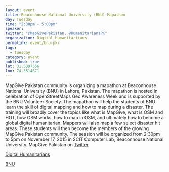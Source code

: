 ```yaml
---
layout: event
title: Beaconhouse National University (BNU) Mapathon
day: Tuesday
time: "2:30pm - 5:00pm"
speaker: 
twitter: "@MapGivePakistan, @HumanitariansPK"
organization: Digital Humanitartians 
permalink: event/bnu-pk/
tags: 
  - tuesday
category: event
published: true
lat: 31.5397356
lon: 74.3514671
---
```


MapGive Pakistan community is organizing a mapathon at Beaconhouse National University (BNU) in Lahore, Pakistan. The mapathon is hosted in celebration of OpenStreetMaps Geo Awareness Week and is supported by the BNU Volunteer Society. The mapathon will help the students of BNU learn the skill of digital mapping and how to map during a disaster. The training will broadly cover the topics like what is MapGive, what is OSM and HOT, how OSM works, how to map in OSM, and ultimately how to become a global digital humanitarian. Mappers will also map a few select disaster hit areas. These students will then become the members of the growing MapGive Pakistan community. The session will be organized from 2:30pm to 5pm on November 17, 2015 in SCIT Computer Lab, Beaconhouse National University.
MapGive Pakistan on [Twitter](http://twitter.com/MapGivePakistan)

[Digital Humanitarians](http://digitalhumanitarian.pk)

[BNU](http://www.bnu.edu.pk/)
